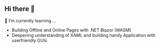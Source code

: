 ## Hi there 👋
🌱 I’m currently learning ...

 - Building Offline and Online Pages with .NET Blazor (WASM)
 - Deepening understanding of XAML and building handy Application with userfriendly GUIs
<!--
**k0mbinator/k0mbinator** is a ✨ _special_ ✨ repository because its `README.md` (this file) appears on your GitHub profile.

Here are some ideas to get you started:

- 🔭 I’m currently working on ...
- 🌱 I’m currently learning ...
- 👯 I’m looking to collaborate on ...
- 🤔 I’m looking for help with ...
- 💬 Ask me about ...
- 📫 How to reach me: ...
- 😄 Pronouns: ...
- ⚡ Fun fact: ...
-->
